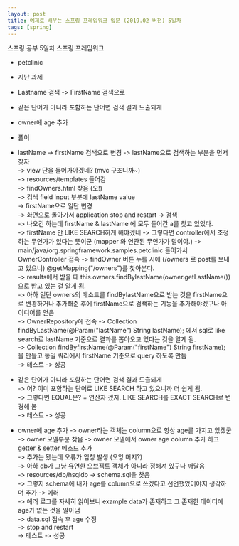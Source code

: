 ```yaml
---
layout: post
title: 예제로 배우는 스프링 프레임워크 입문 (2019.02 버전) 5일차
tags: [spring]
---
```


스프링 공부 5일차 스프링 프레임워크 

 - petclinic
 - 지난 과제 
 - Lastname 검색 -> FirstName 검색으로
 - 같은 단어가 아니라 포함하는 단어면 검색 결과 도출되게
 - owner에 age 추가
 - 풀이 
 - lastName -> firstName 검색으로 변경 
        -> lastName으로 검색하는 부분을 먼저 찾자  
        -> view 단을 들어가야겠네? (mvc 구조니까~)  
        -> resources/templates 들어감  
        -> findOwners.html 찾음 (오!)  
        -> 검색 field input 부분에 lastName value  
        -> firstName으로 일단 변경  
        -> 화면으로 돌아가서 application stop and restart -> 검색  
        -> 나오긴 하는데 firstName & lastName 에 모두 들어간 a를 찾고 있었다.  
        -> firstName 만 LIKE SEARCH하게 해야겠네 
        -> 그렇다면 controller에서 조정하는 무언가가 있다는 뜻이군 (mapper 와 연관된 무언가가 말이야.) 
        -> main/java/org.springframework.samples.petclinic 들어가서 OwnerController 접속 
        -> findOwner 버튼 누를 시에 (/owners 로 post를 보내고 있으니) @getMapping("/owners")를 찾아본다.  
        -> results에서 받을 때 this.owners.findBylastName(owner.getLastName())으로 받고 있는 걸 알게 됨.  
        -> 아하 일단 owners의 메소드를 findBylastName으로 받는 것을 firstName으로 변경하거나 추가해준 후에 firstName으로 검색하는 기능을 추가해야겠구나 아이디어를 얻음  
        -> OwnerRepository에 접속 -> Collection<Owner> findByLastName(@Param("lastName") String lastName); 에서 sql로 like search로 lastName 기준으로 결과를 뽑아오고 있다는 것을 알게 됨.  
        -> Collection<Owner> findByfirstName(@Param("firstName") String firstName); 을 만들고 동일 쿼리에서 firstName 기준으로 query 하도록 만듬  
        -> 테스트 -> 성공  
    
 - 같은 단어가 아니라 포함하는 단어면 검색 결과 도출되게  
        -> 어? 이미 포함하는 단어로 LIKE SEARCH 하고 있으니까 더 쉽게 됨.  
        -> 그렇다면 EQUAL은? = 연산자 겠지. LIKE SEARCH를 EXACT SEARCH로 변경해 봄  
        -> 테스트 -> 성공  
        
 - owner에 age 추가
        -> owner라는 객체는 column으로 항상 age를 가지고 있겠군  
        -> owner 모델부분 찾음 -> owner 모델에서 owner age column 추가 하고 getter & setter 메소드 추가  
        -> 추가는 됐는데 오류가 엄청 발생 (오잉 머지?)  
        -> 아하 db가 그냥 유연한 오브젝트 객체가 아니라 정해져 있구나 깨달음  
        -> resources/db/hsqldb -> schema.sql을 찾음  
        -> 그렇지 schema에 내가 age를 column으로 쓰겠다고 선언했었어야지 생각하며 추가 -> 에러  
        -> 에러 로그를 자세히 읽어보니 example data가 존재하고 그 존재한 데이터에 age가 없는 것을 알아냄  
        -> data.sql 접속 후 age 수정  
        -> stop and restart  
        -> 테스트 -> 성공  
